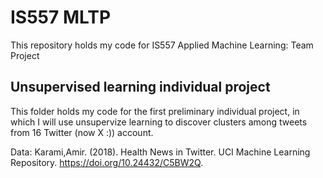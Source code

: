 # IS557 MLTP
This repository holds my code for IS557 Applied Machine Learning: Team Project

## Unsupervised learning individual project
This folder holds my code for the first preliminary individual project, in which I will use unsupervize learning to discover clusters among tweets from 16 Twitter (now X :)) account.

Data: Karami,Amir. (2018). Health News in Twitter. UCI Machine Learning Repository. https://doi.org/10.24432/C5BW2Q.
